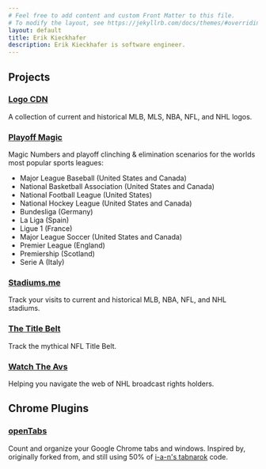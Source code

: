 ```yaml
---
# Feel free to add content and custom Front Matter to this file.
# To modify the layout, see https://jekyllrb.com/docs/themes/#overriding-theme-defaults
layout: default
title: Erik Kieckhafer
description: Erik Kieckhafer is software engineer.
---
```


## Projects

### [Logo CDN](https://logocdn.com)

A collection of current and historical MLB, MLS, NBA, NFL, and NHL logos.

### [Playoff Magic](https://playoffmagic.com)

Magic Numbers and playoff clinching & elimination scenarios for the worlds most popular sports leagues:

- Major League Baseball (United States and Canada)
- National Basketball Association (United States and Canada)
- National Football League (United States)
- National Hockey League (United States and Canada)
- Bundesliga (Germany)
- La Liga (Spain)
- Ligue 1 (France)
- Major League Soccer (United States and Canada)
- Premier League (England)
- Premiership (Scotland)
- Serie A (Italy)

### [Stadiums.me](https://stadiums.me)

Track your visits to current and historical MLB, NBA, NFL, and NHL stadiums.

### [The Title Belt](https://thetitlebelt.com)

Track the mythical NFL Title Belt.

### [Watch The Avs](https://watchtheavs.com)

Helping you navigate the web of NHL broadcast rights holders.

## Chrome Plugins

### [openTabs](https://chrome.google.com/webstore/detail/opentabs/ldnbelnhmpjjlibfandpolkgfkgombma?hl=en&authuser=0)

Count and organize your Google Chrome tabs and windows. Inspired by, originally forked from, and still using 50% of [i-a-n's tabnarok](https://github.com/i-a-n/tabnarok) code.
